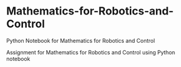 # Mathematics-for-Robotics-and-Control
Python Notebook for Mathematics for Robotics and Control

Assignment for Mathematics for Robotics and Control using Python notebook 
